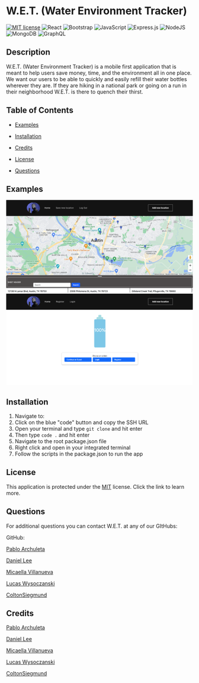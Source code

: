 # W.E.T. (Water Environment Tracker)
  [![MIT license](https://img.shields.io/badge/License-MIT-blue.svg)](https://opensource.org/license/mit)
  ![React](https://img.shields.io/badge/react-%2320232a.svg?style=for-the-badge&logo=react&logoColor=%2361DAFB) ![Bootstrap](https://img.shields.io/badge/bootstrap-%238511FA.svg?style=for-the-badge&logo=bootstrap&logoColor=white) ![JavaScript](https://img.shields.io/badge/javascript-%23323330.svg?style=for-the-badge&logo=javascript&logoColor=%23F7DF1E) ![Express.js](https://img.shields.io/badge/express.js-%23404d59.svg?style=for-the-badge&logo=express&logoColor=%2361DAFB) ![NodeJS](https://img.shields.io/badge/node.js-6DA55F?style=for-the-badge&logo=node.js&logoColor=white) ![MongoDB](https://img.shields.io/badge/MongoDB-%234ea94b.svg?style=for-the-badge&logo=mongodb&logoColor=white) ![GraphQL](https://img.shields.io/badge/-GraphQL-E10098?style=for-the-badge&logo=graphql&logoColor=white)

  ## Description
  W.E.T. (Water Environment Tracker) is a mobile first application that is meant to help users save money, time, and the environment all in one place. We want our users to be able to quickly and easily refill their water bottles wherever they are. If they are hiking in a national park or going on a run in their neighborhood W.E.T. is there to quench their thirst.

  ## Table of Contents
  - [Examples](#examples)

  - [Installation](#installation)

  - [Credits](#credits)

  - [License](#license)

  - [Questions](#questions)

  ## Examples
  ![Screenshot 1](./server/upload/Screenshot%202023-09-13%20at%2011.18.22%20AM.png)
  ![Screenshot 2](./server/upload/Screenshot%202023-09-13%20at%2011.18.55%20AM.png)

  ## Installation
  1. Navigate to:
  2. Click on the blue "code" button and copy the SSH URL
  3. Open your terminal and type `git clone` and hit enter
  4. Then type `code .` and hit enter
  5. Navigate to the root package.json file
  6. Right click and open in your integrated terminal
  7. Follow the scripts in the package.json to run the app

  
  ## License
  This application is protected under the [MIT](https://opensource.org/license/mit) license. Click the link to learn more.

  ## Questions
  For additional questions you can contact W.E.T. at any of our GItHubs:

  GitHub:

  [Pablo Archuleta](https://github.com/xJuanPablo)

  [Daniel Lee](https://github.com/drog41813)

  [Micaella Villanueva](https://github.com/micavilla)

  [Lucas Wysoczanski](https://github.com/LucasWyski001)

  [ColtonSiegmund](https://github.com/ColtonSiegmund)


  ## Credits
   [Pablo Archuleta](https://github.com/xJuanPablo)

  [Daniel Lee](https://github.com/drog41813)

  [Micaella Villanueva](https://github.com/micavilla)

  [Lucas Wysoczanski](https://github.com/LucasWyski001)

  [ColtonSiegmund](https://github.com/ColtonSiegmund)



